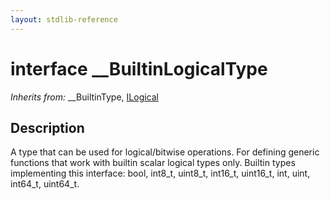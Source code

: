 ```yaml
---
layout: stdlib-reference
---
```


# interface \_\_BuiltinLogicalType

*Inherits from:* \_\_BuiltinType, [ILogical](../interfaces/ilogical-01/index)

## Description

A type that can be used for logical/bitwise operations. For defining generic functions that work with builtin scalar logical types only.
Builtin types implementing this interface: <span class='code'><span class="code_keyword">bool</span></span>, <span class='code'>int8_t</span>, <span class='code'>uint8_t</span>, <span class='code'>int16_t</span>, <span class='code'>uint16_t</span>, <span class='code'><span class="code_keyword">int</span></span>, <span class='code'><span class="code_keyword">uint</span></span>, <span class='code'>int64_t</span>, <span class='code'>uint64_t</span>.



